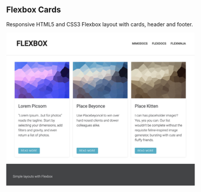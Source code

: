 ## Flexbox Cards
Responsive HTML5 and CSS3 Flexbox layout with cards, header and footer.


![Todo App](img/screenshot.png)